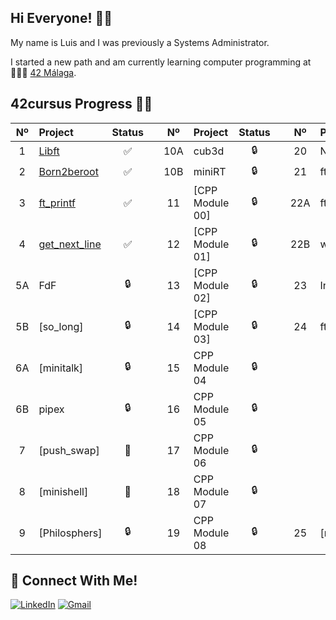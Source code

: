 ## Hi Everyone! 👋🏻

My name is Luis and I was previously a Systems Administrator.

I started a new path and am currently learning computer programming at 👨🏻‍💻 [42 Málaga](https://www.42malaga.com/).

## 42cursus Progress 💪🏻
| Nº  | Project                                     | Status |   | Nº  | Project                                   | Status |   | Nº  | Project                        | Status |
| :-: | :------------------------------------------ | :----: | - | :-: | :---------------------------------------- | :----: | - | :-: | :----------------------------- | :----: |
| 1   | [Libft](../../../42-libft)                  | ✅     |   | 10A | cub3d                                      | 🔒     |   | 20  | NetPractice                    | 🔒      |
| 2   | [Born2beroot](../../../42-born2beroot)      | ✅     |   | 10B | miniRT                                     | 🔒     |   | 21  | ft_containers                  | 🔒      |
| 3   | [ft_printf](../../../42-ft_printf)          | ✅     |   | 11  | [CPP Module 00]<!-- (../../../42-cpp_module_00) --> | 🔒     |   | 22A | ft_irc                         | 🔒      |
| 4   | [get_next_line](../../../42-get_next_line)  | ✅     |   | 12  | [CPP Module 01]<!-- (../../../42-cpp_module_01) --> | 🔒     |   | 22B | webserv                        | 🔒      |
| 5A  | FdF                                         | 🔒     |   | 13  | [CPP Module 02]<!-- (../../../42-cpp_module_02) --> | 🔒     |   | 23  | Inception                      | 🔒      |
| 5B  | [so_long]<!-- (../../../42-so_long) -->              | 🔒     |   | 14  | [CPP Module 03]<!-- (../../../42-cpp_module_03) --> | 🔒     |   | 24  | ft_transcendence               | ✅      |
| 6A  | [minitalk]<!-- (../../../42-minitalk) -->            | 🔒     |   | 15  | CPP Module 04                              | 🔒     |   |     |                                |         |
| 6B  | pipex                                       | 🔒     |   | 16  | CPP Module 05                              | 🔒     |   |     |                                |         |
| 7   | [push_swap]<!-- (../../../42-push_swap) -->          | 📝     |   | 17  | CPP Module 06                              | 🔒     |   |     |                                |         |
| 8   | [minishell]<!-- (../../../../bunyod16/minishell) --> | 📝     |   | 18  | CPP Module 07                              | 🔒     |   |     |                                |         |
| 9   | [Philosphers]<!-- (../../../42-philosophers) -->     | 🔒     |   | 19  | CPP Module 08                              | 🔒     |   | 25  | [netwhat]<!-- (../../../42-netwhat) --> | 🔒      |

## 📱 Connect With Me!
[![LinkedIn](https://img.shields.io/badge/-LinkedIn-0e76a8?style=flat-square&logo=linkedin&logoColor=white)](https://www.linkedin.com/in/luis-francisco-morales-maldonado-a64363106/)
[![Gmail](https://img.shields.io/badge/-Gmail-d95040?style=flat-square&logo=gmail&logoColor=white)](mailto:luiste49@gmail.com)